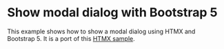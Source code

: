 # Show modal dialog with Bootstrap 5

This example shows how to show a modal dialog using HTMX and Bootstrap 5. It is a port of this [HTMX sample](https://htmx.org/examples/modal-bootstrap/).